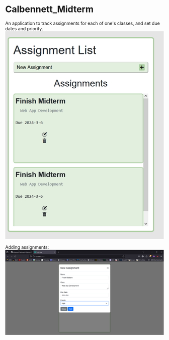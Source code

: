 # Calbennett_Midterm
An application to track assignments for each of one's classes, and set due dates and priority.
![alt text](https://github.com/calbennett/Calbennett_Midterm/blob/main/home.PNG)

Adding assignments:
![alt text](https://github.com/calbennett/Calbennett_Midterm/blob/main/Input1.PNG)


